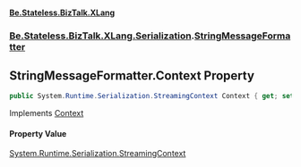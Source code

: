 #### [Be.Stateless.BizTalk.XLang](README.md 'README')
### [Be.Stateless.BizTalk.XLang.Serialization](Be.Stateless.BizTalk.XLang.Serialization.md 'Be.Stateless.BizTalk.XLang.Serialization').[StringMessageFormatter](StringMessageFormatter.md 'Be.Stateless.BizTalk.XLang.Serialization.StringMessageFormatter')

## StringMessageFormatter.Context Property

```csharp
public System.Runtime.Serialization.StreamingContext Context { get; set; }
```

Implements [Context](https://docs.microsoft.com/en-us/dotnet/api/System.Runtime.Serialization.IFormatter.Context 'System.Runtime.Serialization.IFormatter.Context')

#### Property Value
[System.Runtime.Serialization.StreamingContext](https://docs.microsoft.com/en-us/dotnet/api/System.Runtime.Serialization.StreamingContext 'System.Runtime.Serialization.StreamingContext')